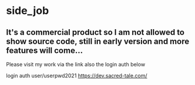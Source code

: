# side_job

## It's a commercial product so I am not allowed to show source code, still in early version and more features will come...

Please visit my work via the link also the login auth below

login auth user/userpwd2021 https://dev.sacred-tale.com/
